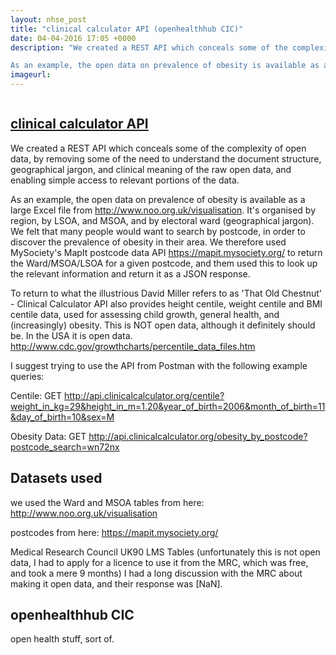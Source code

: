 ```yaml
---
layout: nhse_post
title: "clinical calculator API (openhealthhub CIC)"
date: 04-04-2016 17:05 +0000
description: "We created a REST API which conceals some of the complexity of open data, by removing some of the need to understand the document structure, geographical jargon, and clinical meaning of the raw open data, and enabling simple access to  relevant portions of the data.

As an example, the open data on prevalence of obesity is available as a large Excel file from http://www.noo.org.uk/visualisation. It's organised by region, by LSOA, and MSOA, and by electoral ward (geographical jargon). We felt that"
imageurl: 
---
```

<img src="" />

## <a href="api.clinicalcalculator.org (API only) " target="_blank"> clinical calculator API <i class="fa fa-external-link"></i></a>

We created a REST API which conceals some of the complexity of open data, by removing some of the need to understand the document structure, geographical jargon, and clinical meaning of the raw open data, and enabling simple access to  relevant portions of the data.

As an example, the open data on prevalence of obesity is available as a large Excel file from http://www.noo.org.uk/visualisation. It's organised by region, by LSOA, and MSOA, and by electoral ward (geographical jargon). We felt that many people would want to search by postcode, in order to discover the prevalence of obesity in their area. We therefore used MySociety's MapIt postcode data API https://mapit.mysociety.org/ to return the Ward/MSOA/LSOA for a given postcode, and them used this to look up the relevant information and return it as a JSON response.

To return to what the illustrious David Miller refers to as 'That Old Chestnut' - Clinical Calculator API also provides height centile, weight centile and BMI centile data, used for assessing child growth, general health, and (increasingly) obesity. This is NOT open data, although it definitely should be. In the USA it is open data. http://www.cdc.gov/growthcharts/percentile_data_files.htm

I suggest trying to use the API from Postman with the following example queries:

Centile: GET http://api.clinicalcalculator.org/centile?weight_in_kg=29&height_in_m=1.20&year_of_birth=2006&month_of_birth=11&day_of_birth=10&sex=M

Obesity Data: GET http://api.clinicalcalculator.org/obesity_by_postcode?postcode_search=wn72nx



## Datasets used

we used the Ward and MSOA tables from here: http://www.noo.org.uk/visualisation 

postcodes from here: https://mapit.mysociety.org/

Medical Research Council UK90 LMS Tables (unfortunately this is not open data, I had to apply for a licence to use it from the MRC, which was free, and took a mere 9 months) I had a long discussion with the MRC about making it open data, and their response was [NaN].

## openhealthhub CIC

open health stuff, sort of.